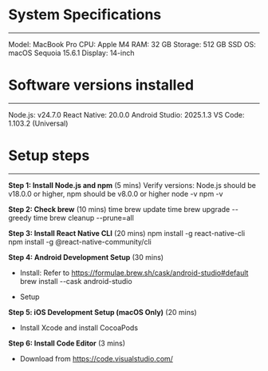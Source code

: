 # System Specifications
-----------------------------------
Model:           MacBook Pro
CPU:             Apple M4
RAM:             32 GB
Storage:         512 GB SSD
OS:              macOS Sequoia 15.6.1
Display:         14-inch

# Software versions installed
-----------------------------------
Node.js: v24.7.0
React Native: 20.0.0
Android Studio: 2025.1.3
VS Code: 1.103.2 (Universal)

# Setup steps
-----------------------------------
**Step 1: Install Node.js and npm** (5 mins)
Verify versions: Node.js should be v18.0.0 or higher, npm should be v8.0.0 or higher
node -v
npm -v

**Step 2: Check brew** (10 mins)
time brew update
time brew upgrade --greedy
time brew cleanup --prune=all

**Step 3: Install React Native CLI** (20 mins)
npm install -g react-native-cli
npm install -g @react-native-community/cli

**Step 4: Android Development Setup** (30 mins)
- Install:
Refer to https://formulae.brew.sh/cask/android-studio#default
brew install --cask android-studio

- Setup


**Step 5: iOS Development Setup (macOS Only)** (20 mins)
- Install Xcode and install CocoaPods

**Step 6: Install Code Editor** (3 mins)
- Download from https://code.visualstudio.com/